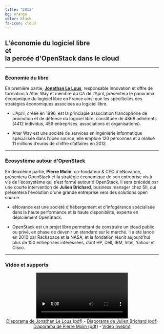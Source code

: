 ```yaml
---
title: "2013"
bg: orange
color: black
fa-icon: cloud
---
```


## L'économie du logiciel libre<br>et<br>la percée d'OpenStack dans le cloud

-------------------------

### Économie du libre

En première partie, **[Jonathan Le Lous](http://blog.itnservice.net/)**, responsable innovation et offre de formation à Alter Way et membre du CA de l'April, présentera le panorama économique du logiciel libre en France ainsi que les spécificités des stratégies économiques associées au logiciel libre.

- L'April, créée en 1996, est la princiaple association francophone de promotion et de défense du logiciel libre, constituée de 4868 adhérents (4412 individus, 456 entreprises, associations et organisations).

- Alter Way est une société de services en ingénierie informatique spécialisée dans l’open source, elle emploie 120 personnes et a réalisé 11 millions d’euros de chiffre d’affaires en 2012.

-------------------------

### Écosystème autour d'OpenStack

En deuxième partie, **Pierre Molin**, co-fondateur & CEO d'eNovance, présentera OpenStack et la stratégie économique de son entreprise vis à vis de l'écosystème qui s'est formé autour d'OpenStack. Il sera précédé par une courte intervention de **Julien Brichard**, business manager chez SII, qui présentera l'évolution d'une grande entreprise vers des solutions open source.

- eNovance est une société d'hébergement et d'infogérance spécialisée dans la haute performance et la haute disponibilité, experte en déploiement OpenStack.

- OpenStack est un projet libre permettant de construire un cloud public ou privé, en phase de devenir un standard sur le marché. Il a été lancé en 2010 par Rackspace et la NASA, et la fondation réunit aujourd'hui plus de 150 entreprises intéressées, dont HP, Dell, IBM, Intel, Yahoo! et Cisco.

-------------------------

### Vidéo et supports

<center>
<video controls preload="none">
<source src="video/2013/videos/conf-2013-slides.mp4" type="video/mp4" />
<source src="video/2013/videos/conf-2013-slides.webm" type="video/webm" />Un lien de téléchargement est disponible ci-dessous.
</video>
<br>
<a href="diaporama/2013/april-alterway-minet-2013.pdf">Diaporama de Jonathan Le Lous (pdf)</a>
- <a href="diaporama/2013/sii-minet-2013.pdf">Diaporama de Julien Brichard (pdf)</a>
<br><a href="diaporama/2013/enovance-minet-2013.pdf">Diaporama de Pierre Molin (pdf)</a>
- <a href="video/2011/zacchiroli-minet-2011.webm">Vidéo (webm)</a>

</center>
